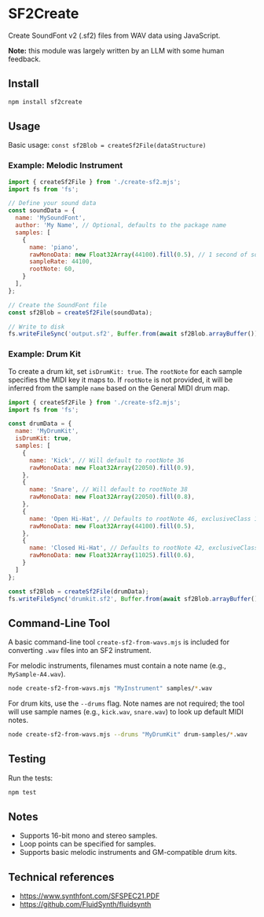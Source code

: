 # SF2Create

Create SoundFont v2 (.sf2) files from WAV data using JavaScript.

**Note:** this module was largely written by an LLM with some human feedback.

## Install

```bash
npm install sf2create
```

## Usage

Basic usage: `const sf2Blob = createSf2File(dataStructure)`

### Example: Melodic Instrument

```javascript
import { createSf2File } from './create-sf2.mjs';
import fs from 'fs';

// Define your sound data
const soundData = {
  name: 'MySoundFont',
  author: 'My Name', // Optional, defaults to the package name
  samples: [
    {
      name: 'piano',
      rawMonoData: new Float32Array(44100).fill(0.5), // 1 second of sound
      sampleRate: 44100,
      rootNote: 60,
    }
  ],
};

// Create the SoundFont file
const sf2Blob = createSf2File(soundData);

// Write to disk
fs.writeFileSync('output.sf2', Buffer.from(await sf2Blob.arrayBuffer()));
```

### Example: Drum Kit

To create a drum kit, set `isDrumKit: true`. The `rootNote` for each sample specifies the MIDI key it maps to. If `rootNote` is not provided, it will be inferred from the sample `name` based on the General MIDI drum map.

```javascript
import { createSf2File } from './create-sf2.mjs';
import fs from 'fs';

const drumData = {
  name: 'MyDrumKit',
  isDrumKit: true,
  samples: [
    {
      name: 'Kick', // Will default to rootNote 36
      rawMonoData: new Float32Array(22050).fill(0.9),
    },
    {
      name: 'Snare', // Will default to rootNote 38
      rawMonoData: new Float32Array(22050).fill(0.8),
    },
    {
      name: 'Open Hi-Hat', // Defaults to rootNote 46, exclusiveClass 1
      rawMonoData: new Float32Array(44100).fill(0.5),
    },
    {
      name: 'Closed Hi-Hat', // Defaults to rootNote 42, exclusiveClass 1
      rawMonoData: new Float32Array(11025).fill(0.6),
    }
  ]
};

const sf2Blob = createSf2File(drumData);
fs.writeFileSync('drumkit.sf2', Buffer.from(await sf2Blob.arrayBuffer()));
```

## Command-Line Tool

A basic command-line tool `create-sf2-from-wavs.mjs` is included for converting `.wav` files into an SF2 instrument.

For melodic instruments, filenames must contain a note name (e.g., `MySample-A4.wav`).

```bash
node create-sf2-from-wavs.mjs "MyInstrument" samples/*.wav
```

For drum kits, use the `--drums` flag. Note names are not required; the tool will use sample names (e.g., `kick.wav`, `snare.wav`) to look up default MIDI notes.

```bash
node create-sf2-from-wavs.mjs --drums "MyDrumKit" drum-samples/*.wav
```

## Testing

Run the tests:

```bash
npm test
```

## Notes

- Supports 16-bit mono and stereo samples.
- Loop points can be specified for samples.
- Supports basic melodic instruments and GM-compatible drum kits.

## Technical references

- <https://www.synthfont.com/SFSPEC21.PDF>
- <https://github.com/FluidSynth/fluidsynth>
